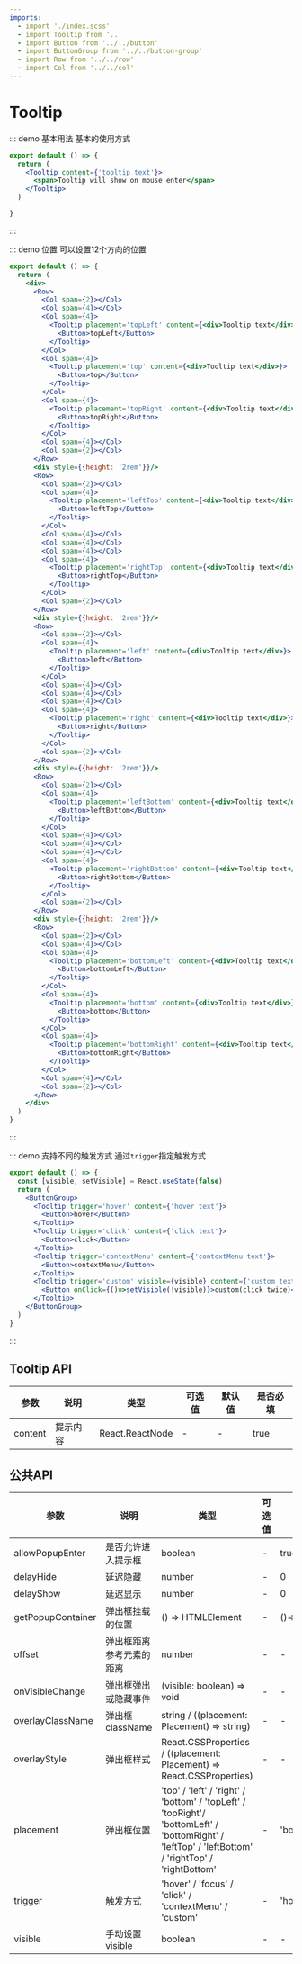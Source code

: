 ```yaml
---
imports:
  - import './index.scss'
  - import Tooltip from '..'
  - import Button from '../../button'
  - import ButtonGroup from '../../button-group'
  - import Row from '../../row'
  - import Col from '../../col'
---
```

# Tooltip

::: demo 基本用法
基本的使用方式

```jsx
export default () => {
  return (
    <Tooltip content={'tooltip text'}>
      <span>Tooltip will show on mouse enter</span>
    </Tooltip>
  )

}
```

:::

::: demo 位置
可以设置12个方向的位置

```jsx
export default () => {
  return (
    <div>
      <Row>
        <Col span={2}></Col>
        <Col span={4}></Col>
        <Col span={4}>
          <Tooltip placement='topLeft' content={<div>Tooltip text</div>}>
            <Button>topLeft</Button>
          </Tooltip>
        </Col>
        <Col span={4}>
          <Tooltip placement='top' content={<div>Tooltip text</div>}>
            <Button>top</Button>
          </Tooltip>
        </Col>
        <Col span={4}>
          <Tooltip placement='topRight' content={<div>Tooltip text</div>}>
            <Button>topRight</Button>
          </Tooltip>
        </Col>
        <Col span={4}></Col>
        <Col span={2}></Col>
      </Row>
      <div style={{height: '2rem'}}/>
      <Row>
        <Col span={2}></Col>
        <Col span={4}>
          <Tooltip placement='leftTop' content={<div>Tooltip text</div>}>
            <Button>leftTop</Button>
          </Tooltip>
        </Col>
        <Col span={4}></Col>
        <Col span={4}></Col>
        <Col span={4}></Col>
        <Col span={4}>
          <Tooltip placement='rightTop' content={<div>Tooltip text</div>}>
            <Button>rightTop</Button>
          </Tooltip>
        </Col>
        <Col span={2}></Col>
      </Row>
      <div style={{height: '2rem'}}/>
      <Row>
        <Col span={2}></Col>
        <Col span={4}>
          <Tooltip placement='left' content={<div>Tooltip text</div>}>
            <Button>left</Button>
          </Tooltip>
        </Col>
        <Col span={4}></Col>
        <Col span={4}></Col>
        <Col span={4}></Col>
        <Col span={4}>
          <Tooltip placement='right' content={<div>Tooltip text</div>}>
            <Button>right</Button>
          </Tooltip>
        </Col>
        <Col span={2}></Col>
      </Row>
      <div style={{height: '2rem'}}/>
      <Row>
        <Col span={2}></Col>
        <Col span={4}>
          <Tooltip placement='leftBottom' content={<div>Tooltip text</div>}>
            <Button>leftBottom</Button>
          </Tooltip>
        </Col>
        <Col span={4}></Col>
        <Col span={4}></Col>
        <Col span={4}></Col>
        <Col span={4}>
          <Tooltip placement='rightBottom' content={<div>Tooltip text</div>}>
            <Button>rightBottom</Button>
          </Tooltip>
        </Col>
        <Col span={2}></Col>
      </Row>
      <div style={{height: '2rem'}}/>
      <Row>
        <Col span={2}></Col>
        <Col span={4}></Col>
        <Col span={4}>
          <Tooltip placement='bottomLeft' content={<div>Tooltip text</div>}>
            <Button>bottomLeft</Button>
          </Tooltip>
        </Col>
        <Col span={4}>
          <Tooltip placement='bottom' content={<div>Tooltip text</div>}>
            <Button>bottom</Button>
          </Tooltip>
        </Col>
        <Col span={4}>
          <Tooltip placement='bottomRight' content={<div>Tooltip text</div>}>
            <Button>bottomRight</Button>
          </Tooltip>
        </Col>
        <Col span={4}></Col>
        <Col span={2}></Col>
      </Row>
    </div>
  )
}

```

:::

::: demo 支持不同的触发方式
通过`trigger`指定触发方式

```jsx
export default () => {
  const [visible, setVisible] = React.useState(false)
  return (
    <ButtonGroup>
      <Tooltip trigger='hover' content={'hover text'}>
        <Button>hover</Button>
      </Tooltip>
      <Tooltip trigger='click' content={'click text'}>
        <Button>click</Button>
      </Tooltip>
      <Tooltip trigger='contextMenu' content={'contextMenu text'}>
        <Button>contextMenu</Button>
      </Tooltip>
      <Tooltip trigger='custom' visible={visible} content={'custom text'}>
        <Button onClick={()=>setVisible(!visible)}>custom(click twice)</Button>
      </Tooltip>
    </ButtonGroup>
  )
}

```

:::

## Tooltip API

| 参数   | 说明                                       | 类型            | 可选值 | 默认值 | 是否必填
| ------ | ------------------------------------------ | --------------- | ------ | ------ | --- |
| content | 提示内容            | React.ReactNode  | -  | -| true|

## 公共API

| 参数   | 说明                                       | 类型            | 可选值 | 默认值 | 是否必填
| ------ | ------------------------------------------ | --------------- | ------ | ------ | --- |
| allowPopupEnter | 是否允许进入提示框            | boolean  | -  | true | false|
| delayHide | 延迟隐藏            | number  | -  | 0 | false|
| delayShow | 延迟显示            | number  | -  | 0 | false|
| getPopupContainer | 弹出框挂载的位置            | () => HTMLElement  | -  | ()=>document.body | false|
| offset | 弹出框距离参考元素的距离            | number  | -  | - | false|
| onVisibleChange | 弹出框弹出或隐藏事件            | (visible: boolean) => void  | -  | - | false|
| overlayClassName | 弹出框className            | string / ((placement: Placement) => string)  | -  | - | false|
| overlayStyle | 弹出框样式           | React.CSSProperties / ((placement: Placement) => React.CSSProperties)  | -  | - | false|
| placement | 弹出框位置           |  'top' / 'left' / 'right' / 'bottom' / 'topLeft' / 'topRight'/ 'bottomLeft' / 'bottomRight' / 'leftTop' / 'leftBottom' / 'rightTop' / 'rightBottom'  | -  | 'bottom' | false|
| trigger | 触发方式           | 'hover' / 'focus' / 'click' / 'contextMenu' / 'custom'  | -  | 'hover' | false|
| visible | 手动设置visible           | boolean  | -  | - | false|
